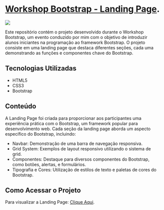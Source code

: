 #  [Workshop Bootstrap - Landing Page](https://delisg.github.io/workshop-bootstrap/).
![](https://icons.getbootstrap.com/assets/img/icons-hero.png)

Este repositório contém o projeto desenvolvido durante o Workshop Bootstrap, um evento conduzido por mim com o objetivo de introduzir alunos iniciantes na programação ao framework Bootstrap. O projeto consiste em uma landing page que destaca diferentes seções, cada uma demonstrando as funções e componentes chave do Bootstrap.

## Tecnologias Utilizadas
- HTML5
- CSS3
- Bootstrap

## Conteúdo
A Landing Page foi criada para proporcionar aos participantes uma experiência prática com o Bootstrap, um framework popular para desenvolvimento web. Cada seção da landing page aborda um aspecto específico do Bootstrap, incluindo:

- Navbar: Demonstração de uma barra de navegação responsiva.
- Grid System: Exemplos de layout responsivo utilizando o sistema de grid.
- Componentes: Destaque para diversos componentes do Bootstrap, como botões, alertas, e formulários.
- Tipografia e Cores: Utilização de estilos de texto e paletas de cores do Bootstrap.


## Como Acessar o Projeto
Para visualizar a Landing Page: [Clique Aqui](https://delisg.github.io/workshop-bootstrap/).
